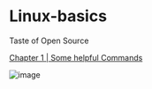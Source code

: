 # Linux-basics
Taste of Open Source

[Chapter 1 | Some helpful Commands](commands.md)

![image](https://user-images.githubusercontent.com/36263233/64787720-c7764500-d58e-11e9-8cbf-025d8c7c1c36.png)
